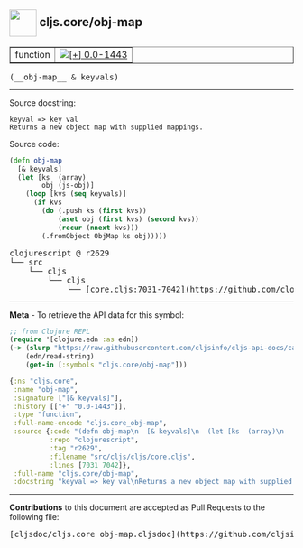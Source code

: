 ## <img width="48px" valign="middle" src="http://i.imgur.com/Hi20huC.png"> cljs.core/obj-map

 <table border="1">
<tr>

<td>function</td>
<td><a href="https://github.com/cljsinfo/cljs-api-docs/tree/0.0-1443"><img valign="middle" alt="[+] 0.0-1443" src="https://img.shields.io/badge/+-0.0--1443-lightgrey.svg"></a> </td>
</tr>
</table>

 <samp>
(__obj-map__ & keyvals)<br>
</samp>

---




Source docstring:

```
keyval => key val
Returns a new object map with supplied mappings.
```

Source code:

```clj
(defn obj-map
  [& keyvals]
  (let [ks  (array)
        obj (js-obj)]
    (loop [kvs (seq keyvals)]
      (if kvs
        (do (.push ks (first kvs))
            (aset obj (first kvs) (second kvs))
            (recur (nnext kvs)))
        (.fromObject ObjMap ks obj)))))
```

 <pre>
clojurescript @ r2629
└── src
    └── cljs
        └── cljs
            └── <ins>[core.cljs:7031-7042](https://github.com/clojure/clojurescript/blob/r2629/src/cljs/cljs/core.cljs#L7031-L7042)</ins>
</pre>


---

__Meta__ - To retrieve the API data for this symbol:

```clj
;; from Clojure REPL
(require '[clojure.edn :as edn])
(-> (slurp "https://raw.githubusercontent.com/cljsinfo/cljs-api-docs/catalog/cljs-api.edn")
    (edn/read-string)
    (get-in [:symbols "cljs.core/obj-map"]))
```

```clj
{:ns "cljs.core",
 :name "obj-map",
 :signature ["[& keyvals]"],
 :history [["+" "0.0-1443"]],
 :type "function",
 :full-name-encode "cljs.core_obj-map",
 :source {:code "(defn obj-map\n  [& keyvals]\n  (let [ks  (array)\n        obj (js-obj)]\n    (loop [kvs (seq keyvals)]\n      (if kvs\n        (do (.push ks (first kvs))\n            (aset obj (first kvs) (second kvs))\n            (recur (nnext kvs)))\n        (.fromObject ObjMap ks obj)))))",
          :repo "clojurescript",
          :tag "r2629",
          :filename "src/cljs/cljs/core.cljs",
          :lines [7031 7042]},
 :full-name "cljs.core/obj-map",
 :docstring "keyval => key val\nReturns a new object map with supplied mappings."}

```

---

__Contributions__ to this document are accepted as Pull Requests to the following file:

 <pre>
[cljsdoc/cljs.core_obj-map.cljsdoc](https://github.com/cljsinfo/cljs-api-docs/blob/master/cljsdoc/cljs.core_obj-map.cljsdoc)
</pre>

